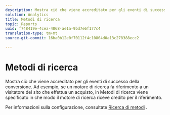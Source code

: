 ```yaml
---
description: Mostra ciò che viene accreditato per gli eventi di successo della conversione. Ad esempio, se un motore di ricerca fa riferimento a un visitatore del sito che effettua un acquisto, in Metodi di ricerca viene specificato in che modo il motore di ricerca riceve credito per il riferimento.
solution: Analytics
title: Metodi di ricerca
topic: Reports
uuid: f748419e-4cea-4868-ae1a-9bd7e6f177c4
translation-type: tm+mt
source-git-commit: 16ba0b12e0f70112f4c10804d0a13c278388ecc2

---
```



# Metodi di ricerca

Mostra ciò che viene accreditato per gli eventi di successo della conversione. Ad esempio, se un motore di ricerca fa riferimento a un visitatore del sito che effettua un acquisto, in Metodi di ricerca viene specificato in che modo il motore di ricerca riceve credito per il riferimento.

Per informazioni sulla configurazione, consultate [Ricerca di metodi](/help/admin/admin/finding-methods.md) .
